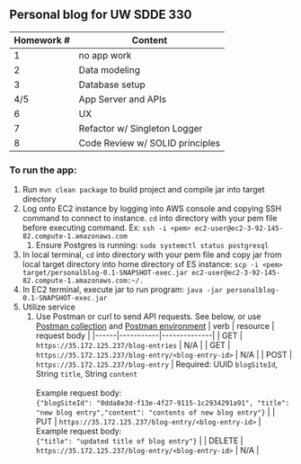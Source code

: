 ## Personal blog for UW SDDE 330

| Homework # | Content                         |
|------------|---------------------------------|
| 1          | no app work                     |
| 2          | Data modeling                   |
| 3          | Database setup                  |
| 4/5        | App Server and APIs             |
| 6          | UX                              |
| 7          | Refactor w/ Singleton Logger    |
| 8          | Code Review w/ SOLID principles |

### To run the app:
1. Run `mvn clean package` to build project and compile jar into target directory
2. Log onto EC2 instance by logging into AWS console and copying SSH command to connect to instance. `cd` into directory with your pem file before executing command. Ex: `ssh -i <pem> ec2-user@ec2-3-92-145-82.compute-1.amazonaws.com`
   1. Ensure Postgres is running: `sudo systemctl status postgresql`
3. In local terminal, `cd` into directory with your pem file and copy jar from local target directory into home directory of ES instance: `scp -i <pem> target/personalblog-0.1-SNAPSHOT-exec.jar ec2-user@ec2-3-92-145-82.compute-1.amazonaws.com:~/.`
4. In EC2 terminal, execute jar to run program: `java -jar personalblog-0.1-SNAPSHOT-exec.jar`
5. Utilize service
     1. Use Postman or curl to send API requests. See below, or use [Postman collection](https://www.postman.com/cescarez/workspace/sde-330/collection/12985570-938b3f8b-3120-4263-aa1c-923a82e6c295?action=share&creator=12985570) and [Postman environment](https://www.postman.com/cescarez/workspace/sde-330/environment/12985570-d06455f2-0299-4051-8251-5357ab8a661a)
        | verb | resource  | request body |
        |------|-----------|--------------|
        | GET | `https://35.172.125.237/blog-entries` | N/A |
        | GET | `https://35.172.125.237/blog-entry/<blog-entry-id>` | N/A |
        | POST | `https://35.172.125.237/blog-entry` | Required: UUID `blogSiteId`, String `title`, String `content`<br/><br/>Example request body:<br/>```{"blogSiteId": "0dda8e3d-f13e-4f27-9115-1c2934291a91", "title": "new blog entry","content": "contents of new blog entry"}``` |
        | PUT | `https://35.172.125.237/blog-entry/<blog-entry-id>` | Example request body:<br/> ```{"title": "updated title of blog entry"}``` |
        | DELETE | `https://35.172.125.237/blog-entry/<blog-entry-id>` | N/A |
